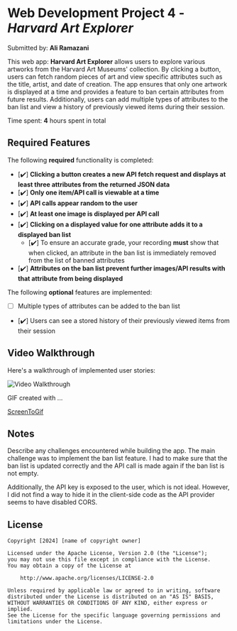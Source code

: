 
# Web Development Project 4 - *Harvard Art Explorer*

Submitted by: **Ali Ramazani**

This web app: **Harvard Art Explorer** allows users to explore various artworks from the Harvard Art Museums' collection. By clicking a button, users can fetch random pieces of art and view specific attributes such as the title, artist, and date of creation. The app ensures that only one artwork is displayed at a time and provides a feature to ban certain attributes from future results. Additionally, users can add multiple types of attributes to the ban list and view a history of previously viewed items during their session.

Time spent: **4** hours spent in total

## Required Features

The following **required** functionality is completed:

- [✔️] **Clicking a button creates a new API fetch request and displays at least three attributes from the returned JSON data**
- [✔️] **Only one item/API call is viewable at a time**
- [✔️] **API calls appear random to the user**
- [✔️] **At least one image is displayed per API call**
- [✔️] **Clicking on a displayed value for one attribute adds it to a displayed ban list**
  - [✔️] To ensure an accurate grade, your recording **must** show that when clicked, an attribute in the ban list is immediately removed from the list of banned attributes
- [✔️] **Attributes on the ban list prevent further images/API results with that attribute from being displayed**

The following **optional** features are implemented:

- [ ] Multiple types of attributes can be added to the ban list
- [✔️] Users can see a stored history of their previously viewed items from their session


## Video Walkthrough

Here's a walkthrough of implemented user stories:

<img src='demo.gif' title='Video Walkthrough' width='' alt='Video Walkthrough' />

<!-- Replace this with whatever GIF tool you used! -->
GIF created with ...  

[ScreenToGif](https://www.screentogif.com/)


## Notes

Describe any challenges encountered while building the app.
The main challenge was to implement the ban list feature. I had to make sure that the ban list is updated correctly and the API call is made again if the ban list is not empty.

Additionally, the API key is exposed to the user, which is not ideal. However, I did not find a way to hide it in the client-side code as the API provider seems to have disabled CORS.

## License

    Copyright [2024] [name of copyright owner]

    Licensed under the Apache License, Version 2.0 (the "License");
    you may not use this file except in compliance with the License.
    You may obtain a copy of the License at

        http://www.apache.org/licenses/LICENSE-2.0

    Unless required by applicable law or agreed to in writing, software
    distributed under the License is distributed on an "AS IS" BASIS,
    WITHOUT WARRANTIES OR CONDITIONS OF ANY KIND, either express or implied.
    See the License for the specific language governing permissions and
    limitations under the License.
